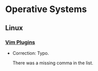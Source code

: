 # Operative Systems

## Linux

### [Vim Plugins](vim_plugins.md)

* Correction: Typo.

    There was a missing comma in the list.